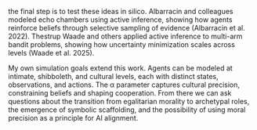 the final step is to test these ideas in silico. Albarracin and colleagues modeled echo chambers using active inference, showing how agents reinforce beliefs through selective sampling of evidence (Albarracin et al. 2022). Thestrup Waade and others applied active inference to multi-arm bandit problems, showing how uncertainty minimization scales across levels (Waade et al. 2025).

My own simulation goals extend this work. Agents can be modeled at intimate, shibboleth, and cultural levels, each with distinct states, observations, and actions. The α parameter captures cultural precision, constraining beliefs and shaping cooperation. From there we can ask questions about the transition from egalitarian morality to archetypal roles, the emergence of symbolic scaffolding, and the possibility of using moral precision as a principle for AI alignment.